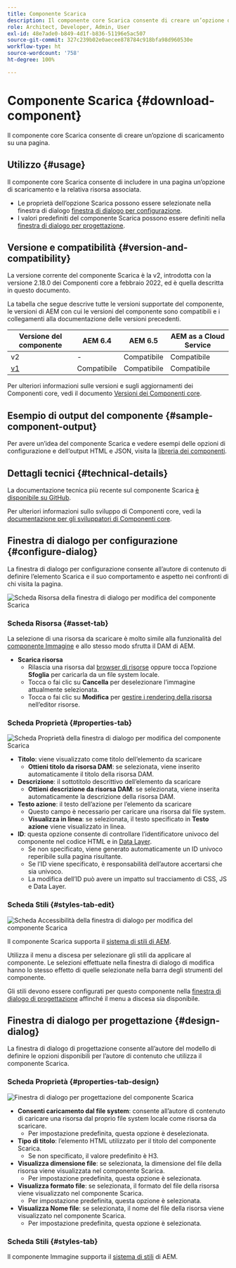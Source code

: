 ```yaml
---
title: Componente Scarica
description: Il componente core Scarica consente di creare un’opzione di scaricamento su una pagina.
role: Architect, Developer, Admin, User
exl-id: 48e7ade0-b849-4d1f-b836-51196e5ac507
source-git-commit: 327c239b02e0aecee878784c918bfa98d960530e
workflow-type: ht
source-wordcount: '758'
ht-degree: 100%

---
```


# Componente Scarica {#download-component}

Il componente core Scarica consente di creare un’opzione di scaricamento su una pagina.

## Utilizzo {#usage}

Il componente core Scarica consente di includere in una pagina un’opzione di scaricamento e la relativa risorsa associata.

* Le proprietà dell’opzione Scarica possono essere selezionate nella finestra di dialogo [finestra di dialogo per configurazione](#configure-dialog).
* I valori predefiniti del componente Scarica possono essere definiti nella [finestra di dialogo per progettazione](#design-dialog).

## Versione e compatibilità {#version-and-compatibility}

La versione corrente del componente Scarica è la v2, introdotta con la versione 2.18.0 dei Componenti core a febbraio 2022, ed è quella descritta in questo documento.

La tabella che segue descrive tutte le versioni supportate del componente, le versioni di AEM con cui le versioni del componente sono compatibili e i collegamenti alla documentazione delle versioni precedenti.

| Versione del componente | AEM 6.4 | AEM 6.5 | AEM as a Cloud Service |
|--- |--- |---|---|
| v2 | - | Compatibile | Compatibile |
| [v1](v1/download.md) | Compatibile | Compatibile | Compatibile |

Per ulteriori informazioni sulle versioni e sugli aggiornamenti dei Componenti core, vedi il documento [Versioni dei Componenti core](/help/versions.md).

## Esempio di output del componente {#sample-component-output}

Per avere un’idea del componente Scarica e vedere esempi delle opzioni di configurazione e dell’output HTML e JSON, visita la [libreria dei componenti](https://adobe.com/go/aem_cmp_library_download_it).

## Dettagli tecnici {#technical-details}

La documentazione tecnica più recente sul componente Scarica [è disponibile su GitHub](https://adobe.com/go/aem_cmp_tech_download_v2_it).

Per ulteriori informazioni sullo sviluppo di Componenti core, vedi la [documentazione per gli sviluppatori di Componenti core](/help/developing/overview.md).

## Finestra di dialogo per configurazione {#configure-dialog}

La finestra di dialogo per configurazione consente all’autore di contenuto di definire l’elemento Scarica e il suo comportamento e aspetto nei confronti di chi visita la pagina.

![Scheda Risorsa della finestra di dialogo per modifica del componente Scarica](/help/assets/download-edit-asset.png)

### Scheda Risorsa {#asset-tab}

La selezione di una risorsa da scaricare è molto simile alla funzionalità del [componente Immagine](image.md) e allo stesso modo sfrutta il DAM di AEM.

* **Scarica risorsa**
   * Rilascia una risorsa dal [browser di risorse](https://experienceleague.adobe.com/docs/experience-manager-cloud-service/sites/authoring/fundamentals/environment-tools.html?lang=it) oppure tocca l’opzione **Sfoglia** per caricarla da un file system locale.
   * Tocca o fai clic su **Cancella** per deselezionare l’immagine attualmente selezionata.
   * Tocca o fai clic su **Modifica** per [gestire i rendering della risorsa](https://experienceleague.adobe.com/docs/experience-manager-cloud-service/assets/manage/manage-digital-assets.html?lang=it) nell’editor risorse.

### Scheda Proprietà {#properties-tab}

![Scheda Proprietà della finestra di dialogo per modifica del componente Scarica](/help/assets/download-edit-properties.png)

* **Titolo**: viene visualizzato come titolo dell’elemento da scaricare
   * **Ottieni titolo da risorsa DAM**: se selezionata, viene inserito automaticamente il titolo della risorsa DAM.
* **Descrizione**: il sottotitolo descrittivo dell’elemento da scaricare
   * **Ottieni descrizione da risorsa DAM**: se selezionata, viene inserita automaticamente la descrizione della risorsa DAM.
* **Testo azione**: il testo dell’azione per l’elemento da scaricare
   * Questo campo è necessario per caricare una risorsa dal file system.
   * **Visualizza in linea**: se selezionata, il testo specificato in **Testo azione** viene visualizzato in linea.
* **ID**: questa opzione consente di controllare l’identificatore univoco del componente nel codice HTML e in [Data Layer](/help/developing/data-layer/overview.md).
   * Se non specificato, viene generato automaticamente un ID univoco reperibile sulla pagina risultante.
   * Se l’ID viene specificato, è responsabilità dell’autore accertarsi che sia univoco.
   * La modifica dell’ID può avere un impatto sul tracciamento di CSS, JS e Data Layer.

### Scheda Stili {#styles-tab-edit}

![Scheda Accessibilità della finestra di dialogo per modifica del componente Scarica](/help/assets/download-edit-styles.png)

Il componente Scarica supporta il [sistema di stili di AEM](/help/get-started/authoring.md#component-styling).

Utilizza il menu a discesa per selezionare gli stili da applicare al componente. Le selezioni effettuate nella finestra di dialogo di modifica hanno lo stesso effetto di quelle selezionate nella barra degli strumenti del componente.

Gli stili devono essere configurati per questo componente nella [finestra di dialogo di progettazione](#design-dialog) affinché il menu a discesa sia disponibile.

## Finestra di dialogo per progettazione {#design-dialog}

La finestra di dialogo di progettazione consente all’autore del modello di definire le opzioni disponibili per l’autore di contenuto che utilizza il componente Scarica.

### Scheda Proprietà {#properties-tab-design}

![Finestra di dialogo per progettazione del componente Scarica](/help/assets/download-design.png)

* **Consenti caricamento dal file system**: consente all’autore di contenuto di caricare una risorsa dal proprio file system locale come risorsa da scaricare.
   * Per impostazione predefinita, questa opzione è deselezionata.
* **Tipo di titolo**: l’elemento HTML utilizzato per il titolo del componente Scarica.
   * Se non specificato, il valore predefinito è H3.
* **Visualizza dimensione file**: se selezionata, la dimensione del file della risorsa viene visualizzata nel componente Scarica.
   * Per impostazione predefinita, questa opzione è selezionata.
* **Visualizza formato file**: se selezionata, il formato del file della risorsa viene visualizzato nel componente Scarica.
   * Per impostazione predefinita, questa opzione è selezionata.
* **Visualizza Nome file**: se selezionata, il nome del file della risorsa viene visualizzato nel componente Scarica.
   * Per impostazione predefinita, questa opzione è selezionata.

### Scheda Stili {#styles-tab}

Il componente Immagine supporta il [sistema di stili](/help/get-started/authoring.md#component-styling) di AEM.
